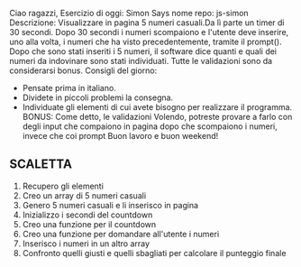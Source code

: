 Ciao ragazzi,
Esercizio di oggi: Simon Says
nome repo: js-simon
Descrizione:
Visualizzare in pagina 5 numeri casuali.Da lì parte un timer di 30 secondi.
Dopo 30 secondi i numeri scompaiono e l'utente deve inserire, uno alla volta, i numeri che ha visto precedentemente, tramite il prompt().
Dopo che sono stati inseriti i 5 numeri, il software dice quanti e quali dei numeri da indovinare sono stati individuati.
Tutte le validazioni sono da considerarsi bonus.
Consigli del giorno:
* Pensate prima in italiano.
* Dividete in piccoli problemi la consegna.
* Individuate gli elementi di cui avete bisogno per realizzare il programma.
BONUS:
Come detto, le validazioni
Volendo, potreste provare a farlo con degli input che compaiono in pagina dopo che scompaiono i numeri, invece che coi prompt
Buon lavoro e buon weekend!





## SCALETTA 

1. Recupero gli elementi
2. Creo un array di 5 numeri casuali
3. Genero 5 numeri casuali e li inserisco in pagina
4. Inizializzo i secondi del countdown
5. Creo una funzione per il countdown
6. Creo una funzione per domandare all'utente i numeri
7. Inserisco i numeri in un altro array
8. Confronto quelli giusti e quelli sbagliati per calcolare il punteggio finale